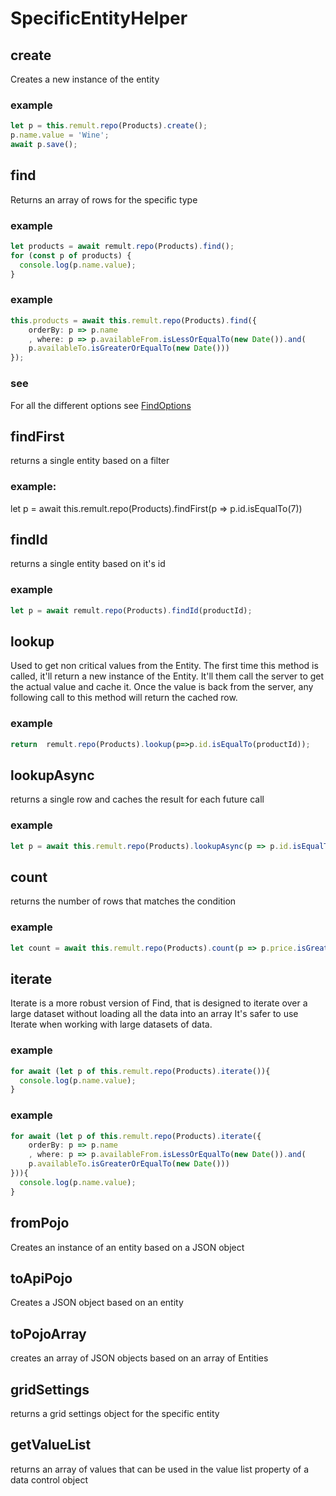 # SpecificEntityHelper
## create
Creates a new instance of the entity
### example
```ts
let p = this.remult.repo(Products).create();
p.name.value = 'Wine';
await p.save();
```

## find
Returns an array of rows for the specific type
### example
```ts
let products = await remult.repo(Products).find();
for (const p of products) {
  console.log(p.name.value);
}
```

### example
```ts
this.products = await this.remult.repo(Products).find({
    orderBy: p => p.name
    , where: p => p.availableFrom.isLessOrEqualTo(new Date()).and(
    p.availableTo.isGreaterOrEqualTo(new Date()))
});
```

### see

For all the different options see [FindOptions](ref_findoptions)

## findFirst
returns a single entity based on a filter
### example:

let p = await this.remult.repo(Products).findFirst(p => p.id.isEqualTo(7))

## findId
returns a single entity based on it's id
### example
```ts
let p = await remult.repo(Products).findId(productId);
```

## lookup
Used to get non critical values from the Entity.
The first time this method is called, it'll return a new instance of the Entity.
It'll them call the server to get the actual value and cache it.
Once the value is back from the server, any following call to this method will return the cached row.
### example
```ts
return  remult.repo(Products).lookup(p=>p.id.isEqualTo(productId));
```

## lookupAsync
returns a single row and caches the result for each future call
### example
```ts
let p = await this.remult.repo(Products).lookupAsync(p => p.id.isEqualTo(productId));
```

## count
returns the number of rows that matches the condition
### example
```ts
let count = await this.remult.repo(Products).count(p => p.price.isGreaterOrEqualTo(5))
```

## iterate
Iterate is a more robust version of Find, that is designed to iterate over a large dataset without loading all the data into an array
It's safer to use Iterate when working with large datasets of data.
### example
```ts
for await (let p of this.remult.repo(Products).iterate()){
  console.log(p.name.value);
}
```

### example
```ts
for await (let p of this.remult.repo(Products).iterate({
    orderBy: p => p.name
    , where: p => p.availableFrom.isLessOrEqualTo(new Date()).and(
    p.availableTo.isGreaterOrEqualTo(new Date()))
})){
  console.log(p.name.value);
}
```

## fromPojo
Creates an instance of an entity based on a JSON object
## toApiPojo
Creates a JSON object based on an entity
## toPojoArray
creates an array of JSON objects based on an array of Entities
## gridSettings
returns a grid settings object for the specific entity
## getValueList
returns an array of values that can be used in the value list property of a data control object
